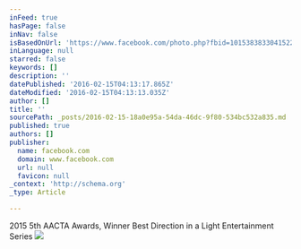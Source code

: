 ```yaml
---
inFeed: true
hasPage: false
inNav: false
isBasedOnUrl: 'https://www.facebook.com/photo.php?fbid=10153838330415229&set=t.771795228&type=3&theater'
inLanguage: null
starred: false
keywords: []
description: ''
datePublished: '2016-02-15T04:13:17.865Z'
dateModified: '2016-02-15T04:13:13.035Z'
author: []
title: ''
sourcePath: _posts/2016-02-15-18a0e95a-54da-46dc-9f80-534bc532a835.md
published: true
authors: []
publisher:
  name: facebook.com
  domain: www.facebook.com
  url: null
  favicon: null
_context: 'http://schema.org'
_type: Article

---
```

2015 5th AACTA Awards, Winner Best Direction in a Light Entertainment Series
![](https://s3-us-west-2.amazonaws.com/the-grid-img/p/e3b93b2bbb34e730892f913a0367c0650beef513.jpg)